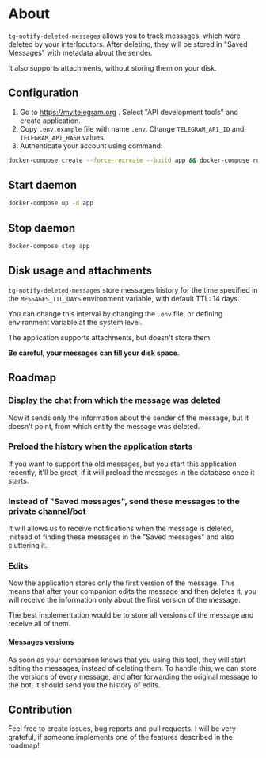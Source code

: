 # About

`tg-notify-deleted-messages` allows you to track messages, which were deleted by
your interlocutors. After deleting, they will be stored in "Saved Messages" with
metadata about the sender.

It also supports attachments, without storing them on your disk.

## Configuration

1. Go to <https://my.telegram.org> . Select "API development tools" and create application.
2. Copy `.env.example` file with name `.env`. Change `TELEGRAM_API_ID` and `TELEGRAM_API_HASH`
 values.
3. Authenticate your account using command:

```bash
docker-compose create --force-recreate --build app && docker-compose run app python ./src/monitor.py authonly
```

## Start daemon

```bash
docker-compose up -d app
```

## Stop daemon

```bash
docker-compose stop app
```

## Disk usage and attachments

`tg-notify-deleted-messages` store messages history for the time specified
in the `MESSAGES_TTL_DAYS` environment variable, with default TTL: 14 days.

You can change this interval by changing the `.env` file, or defining environment
variable at the system level.

The application supports attachments, but doesn't store them.

**Be careful, your messages can fill your disk space.**

## Roadmap

### Display the chat from which the message was deleted

Now it sends only the information about the sender of the message, but it
doesn't point, from which entity the message was deleted.

### Preload the history when the application starts

If you want to support the old messages, but you start this application recently,
it'll be great, if it will preload the messages in the database once it starts.

### Instead of "Saved messages", send these messages to the private channel/bot

It will allows us to receive notifications when the message is deleted, instead of
finding these messages in the "Saved messages" and also cluttering it.

### Edits

Now the application stores only the first version of the message.
This means that after your companion edits the message and then deletes it,
you will receive the information only about the first version of the message.

The best implementation would be to store all versions of the message and receive
all of them.

#### Messages versions

As soon as your companion knows that you using this tool, they will start
editing the messages, instead of deleting them. To handle this, we can store the
versions of every message, and after forwarding the original message to the bot,
it should send you the history of edits.

## Contribution

Feel free to create issues, bug reports and pull requests. I will be very
grateful, if someone implements one of the features described in the roadmap!
